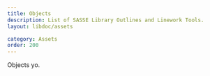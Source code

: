 ```yaml
---
title: Objects
description: List of SASSE Library Outlines and Linework Tools.
layout: libdoc/assets

category: Assets
order: 200
---
```


Objects yo.
